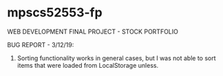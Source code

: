 # mpscs52553-fp

WEB DEVELOPMENT FINAL PROJECT - STOCK PORTFOLIO

BUG REPORT - 3/12/19:
1. Sorting functionality works in general cases, but I was not able to sort items that were loaded from LocalStorage unless. 


